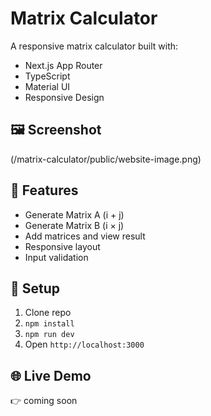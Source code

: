 # Matrix Calculator

A responsive matrix calculator built with:
- Next.js App Router
- TypeScript
- Material UI
- Responsive Design

## 🖼️ Screenshot
(/matrix-calculator/public/website-image.png)

## 🚀 Features
- Generate Matrix A (i + j)
- Generate Matrix B (i × j)
- Add matrices and view result
- Responsive layout
- Input validation

## 🔧 Setup
1. Clone repo
2. `npm install`
3. `npm run dev`
4. Open `http://localhost:3000`

## 🌐 Live Demo
👉  coming soon